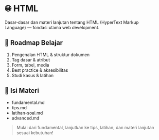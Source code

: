 # 🌐 HTML

Dasar-dasar dan materi lanjutan tentang HTML (HyperText Markup Language) — fondasi utama web development.

## 🚩 Roadmap Belajar
1. Pengenalan HTML & struktur dokumen
2. Tag dasar & atribut
3. Form, tabel, media
4. Best practice & aksesibilitas
5. Studi kasus & latihan

## 📂 Isi Materi
- fundamental.md
- tips.md
- latihan-soal.md
- advanced.md

> Mulai dari fundamental, lanjutkan ke tips, latihan, dan materi lanjutan sesuai kebutuhan! 